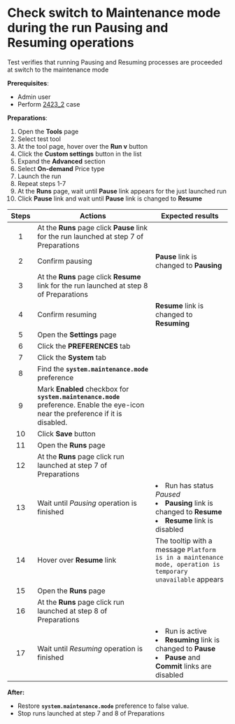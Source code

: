 # Check switch to Maintenance mode during the run Pausing and Resuming operations

Test verifies that running Pausing and Resuming processes are proceeded at switch to the maintenance mode

**Prerequisites**:
- Admin user
- Perform [2423_2](2423_2.md) case

**Preparations**:
1. Open the **Tools** page 
2. Select test tool
3. At the tool page, hover over the **Run v** button
4. Click the **Custom settings** button in the list
5. Expand the **Advanced** section
6. Select **On-demand** Price type
7. Launch the run
8. Repeat steps 1-7
9. At the **Runs** page, wait until **Pause** link appears for the just launched run
10. Click **Pause** link and wait until **Pause** link is changed to **Resume**

| Steps | Actions | Expected results |
| :---: | --- | --- |
| 1 | At the **Runs** page click **Pause** link for the run launched at step 7 of Preparations | |
| 2 | Confirm pausing | **Pause** link is changed to **Pausing** |
| 3 | At the **Runs** page click **Resume** link for the run launched at step 8 of Preparations | |
| 4 | Confirm resuming | **Resume** link is changed to **Resuming** |
| 5 | Open the **Settings** page | |
| 6 | Click the **PREFERENCES** tab | |
| 7 | Click the **System** tab | |
| 8 | Find the **`system.maintenance.mode`** preference |  |
| 9 | Mark **Enabled** checkbox for **`system.maintenance.mode`** preference. Enable the eye-icon near the preference if it is disabled. | |
| 10 | Click **Save** button | |
| 11 | Open the **Runs** page | |
| 12 | At the **Runs** page click run launched at step 7 of Preparations| |
| 13 | Wait until *Pausing* operation is finished | <li> Run has status *Paused* <li> **Pausing** link is changed to **Resume** <li> **Resume** link is disabled |
| 14 | Hover over **Resume** link | The tooltip with a message `Platform is in a maintenance mode, operation is temporary unavailable` appears |
| 15 | Open the **Runs** page | |
| 16 | At the **Runs** page click run launched at step 8 of Preparations| |
| 17 | Wait until *Resuming* operation is finished | <li> Run is active <li> **Resuming** link is changed to **Pause** <li> **Pause** and **Commit** links are disabled |

**After:**
- Restore **`system.maintenance.mode`** preference to false value.
- Stop runs launched at step 7 and 8 of Preparations
